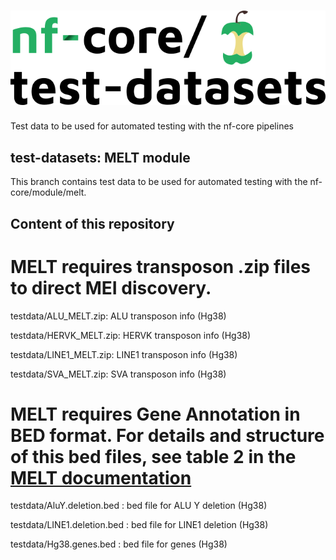 # ![nfcore/test-datasets](docs/images/test-datasets_logo.png)
Test data to be used for automated testing with the nf-core pipelines

## test-datasets: MELT module

This branch contains test data to be used for automated testing with the nf-core/module/melt.

## Content of this repository

# MELT requires transposon .zip files to direct MEI discovery.

  testdata/ALU_MELT.zip: ALU transposon info (Hg38)

  testdata/HERVK_MELT.zip: HERVK transposon info (Hg38)

  testdata/LINE1_MELT.zip: LINE1 transposon info (Hg38)

  testdata/SVA_MELT.zip: SVA transposon info (Hg38)



# MELT requires Gene Annotation in BED format. For details and structure of this bed files, see table 2 in the [MELT documentation](https://melt.igs.umaryland.edu/manual.php)

  testdata/AluY.deletion.bed : bed file for ALU Y deletion (Hg38)

  testdata/LINE1.deletion.bed : bed file for LINE1 deletion (Hg38)

  testdata/Hg38.genes.bed : bed file for genes (Hg38)


